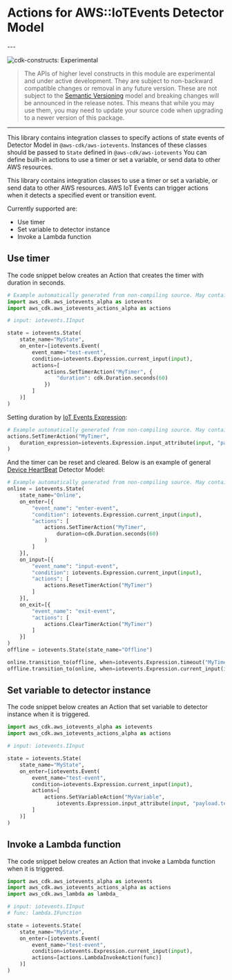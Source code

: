 # Actions for AWS::IoTEvents Detector Model

<!--BEGIN STABILITY BANNER-->---


![cdk-constructs: Experimental](https://img.shields.io/badge/cdk--constructs-experimental-important.svg?style=for-the-badge)

> The APIs of higher level constructs in this module are experimental and under active development.
> They are subject to non-backward compatible changes or removal in any future version. These are
> not subject to the [Semantic Versioning](https://semver.org/) model and breaking changes will be
> announced in the release notes. This means that while you may use them, you may need to update
> your source code when upgrading to a newer version of this package.

---
<!--END STABILITY BANNER-->

This library contains integration classes to specify actions of state events of Detector Model in `@aws-cdk/aws-iotevents`.
Instances of these classes should be passed to `State` defined in `@aws-cdk/aws-iotevents`
You can define built-in actions to use a timer or set a variable, or send data to other AWS resources.

This library contains integration classes to use a timer or set a variable, or send data to other AWS resources.
AWS IoT Events can trigger actions when it detects a specified event or transition event.

Currently supported are:

* Use timer
* Set variable to detector instance
* Invoke a Lambda function

## Use timer

The code snippet below creates an Action that creates the timer with duration in seconds.

```python
# Example automatically generated from non-compiling source. May contain errors.
import aws_cdk.aws_iotevents_alpha as iotevents
import aws_cdk.aws_iotevents_actions_alpha as actions

# input: iotevents.IInput

state = iotevents.State(
    state_name="MyState",
    on_enter=[iotevents.Event(
        event_name="test-event",
        condition=iotevents.Expression.current_input(input),
        actions=[
            actions.SetTimerAction("MyTimer", {
                "duration": cdk.Duration.seconds(60)
            })
        ]
    )]
)
```

Setting duration by [IoT Events Expression](https://docs.aws.amazon.com/iotevents/latest/developerguide/iotevents-expressions.html):

```python
# Example automatically generated from non-compiling source. May contain errors.
actions.SetTimerAction("MyTimer",
    duration_expression=iotevents.Expression.input_attribute(input, "payload.durationSeconds")
)
```

And the timer can be reset and cleared. Below is an example of general
[Device HeartBeat](https://docs.aws.amazon.com/iotevents/latest/developerguide/iotevents-examples-dhb.html)
Detector Model:

```python
# Example automatically generated from non-compiling source. May contain errors.
online = iotevents.State(
    state_name="Online",
    on_enter=[{
        "event_name": "enter-event",
        "condition": iotevents.Expression.current_input(input),
        "actions": [
            actions.SetTimerAction("MyTimer",
                duration=cdk.Duration.seconds(60)
            )
        ]
    }],
    on_input=[{
        "event_name": "input-event",
        "condition": iotevents.Expression.current_input(input),
        "actions": [
            actions.ResetTimerAction("MyTimer")
        ]
    }],
    on_exit=[{
        "event_name": "exit-event",
        "actions": [
            actions.ClearTimerAction("MyTimer")
        ]
    }]
)
offline = iotevents.State(state_name="Offline")

online.transition_to(offline, when=iotevents.Expression.timeout("MyTimer"))
offline.transition_to(online, when=iotevents.Expression.current_input(input))
```

## Set variable to detector instance

The code snippet below creates an Action that set variable to detector instance
when it is triggered.

```python
import aws_cdk.aws_iotevents_alpha as iotevents
import aws_cdk.aws_iotevents_actions_alpha as actions

# input: iotevents.IInput

state = iotevents.State(
    state_name="MyState",
    on_enter=[iotevents.Event(
        event_name="test-event",
        condition=iotevents.Expression.current_input(input),
        actions=[
            actions.SetVariableAction("MyVariable",
                iotevents.Expression.input_attribute(input, "payload.temperature"))
        ]
    )]
)
```

## Invoke a Lambda function

The code snippet below creates an Action that invoke a Lambda function
when it is triggered.

```python
import aws_cdk.aws_iotevents_alpha as iotevents
import aws_cdk.aws_iotevents_actions_alpha as actions
import aws_cdk.aws_lambda as lambda_

# input: iotevents.IInput
# func: lambda.IFunction

state = iotevents.State(
    state_name="MyState",
    on_enter=[iotevents.Event(
        event_name="test-event",
        condition=iotevents.Expression.current_input(input),
        actions=[actions.LambdaInvokeAction(func)]
    )]
)
```
